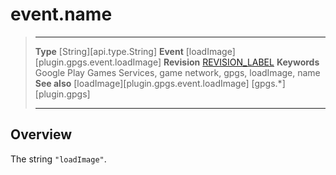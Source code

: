 # event.name

> --------------------- ------------------------------------------------------------------------------------------
> __Type__              [String][api.type.String]
> __Event__             [loadImage][plugin.gpgs.event.loadImage]
> __Revision__          [REVISION_LABEL](REVISION_URL)
> __Keywords__          Google Play Games Services, game network, gpgs, loadImage, name
> __See also__          [loadImage][plugin.gpgs.event.loadImage]
>						[gpgs.*][plugin.gpgs]
> --------------------- ------------------------------------------------------------------------------------------

## Overview

The string `"loadImage"`.